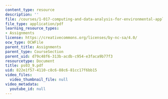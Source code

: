 ```yaml
---
content_type: resource
description: ''
file: /courses/1-017-computing-and-data-analysis-for-environmental-applications-fall-2003/822e1f574110c8c688c681cc17f6bb15_ps03_9.pdf
file_type: application/pdf
learning_resource_types:
- Assignments
license: https://creativecommons.org/licenses/by-nc-sa/4.0/
ocw_type: OCWFile
parent_title: Assignments
parent_type: CourseSection
parent_uid: d79c48f6-313b-acdb-c954-e3faca9b77f3
resourcetype: Document
title: ps03_9.pdf
uid: 822e1f57-4110-c8c6-88c6-81cc17f6bb15
video_files:
  video_thumbnail_file: null
video_metadata:
  youtube_id: null
---
```

